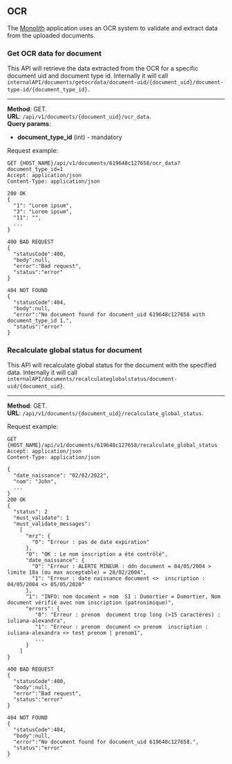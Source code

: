 ## OCR
The [Monolith](../Monolith.md) application uses an OCR system to validate and extract data from the uploaded documents.
### Get OCR data for document
This API will retrieve the data extracted from the OCR for a specific document uid and document type id. Internally it 
will call `internalAPI/documents/getocrdata/document-uid/{document_uid}/document-type-id/{document_type_id}`. 

---
__Method__: GET.  
__URL__: `/api/v1/documents/{document_uid}/ocr_data`.  
__Query params__:
- __document_type_id__ (int) - mandatory
  
Request example:

```http request
GET {HOST_NAME}/api/v1/documents/619648c127658/ocr_data?document_type_id=1
Accept: application/json 
Content-Type: application/json 

200 OK
{
  "1": "Lorem ipsum",
  "3": "Lorem ipsum",
  "11": "",
  ...
}

400 BAD REQUEST
{
  "statusCode":400,
  "body":null,
  "error":"Bad request",
  "status":"error"
}

404 NOT FOUND
{
  "statusCode":404,
  "body":null,
  "error":"No document found for document_uid 619648c127658 with document_type_id 1.",
  "status":"error"
}
```
### Recalculate global status for document
This API will recalculate global status for the document with the specified data. Internally it
will call `internalAPI/documents/recalculateglobalstatus/document-uid/{document_uid}`.

---
__Method__: GET.  
__URL__: `/api/v1/documents/{document_uid}/recalculate_global_status`.  
  
Request example:

```http request
GET {HOST_NAME}/api/v1/documents/619648c127658/recalculate_global_status
Accept: application/json 
Content-Type: application/json 

{
  "date_naissance": "02/02/2022",
  "nom": "John",
  ...
}
200 OK
{
  "status": 2
  "must_validate": 1
  "must_validate_messages": 
    [
      "mrz": {
        "0": "Erreur : pas de date expiration"
      },
      "0": "OK : Le nom inscription a été contrôlé",
      "date_naissance": {
        "0": "Erreur : ALERTE MINEUR : ddn document = 04/05/2004 > limite 18a (ou max acceptable) = 28/02/2004",
        "1": "Erreur : date naissance document <>  inscription : 04/05/2004 <> 05/05/2020"
      },
      "1": "INFO: nom document = nom  SI : Dumortier = Dumortier, Nom document vérifié avec nom inscription (patronimique)",
      "errors": {
         "0": "Erreur : prenom  document trop long (>15 caractères) : iuliana-alexandra",
         "1": "Erreur : prenom  document <> prenom  inscription : iuliana-alexandra <> test prenom | prenom1",
         ...
      }
    ]
}

400 BAD REQUEST
{
  "statusCode":400,
  "body":null,
  "error":"Bad request",
  "status":"error"
}

404 NOT FOUND
{
  "statusCode":404,
  "body":null,
  "error":"No document found for document_uid 619648c127658.",
  "status":"error"
}
```

